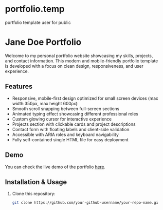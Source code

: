 # portfolio.temp
portfolio template user for public
# Jane Doe Portfolio

Welcome to my personal portfolio website showcasing my skills, projects, and contact information. This modern and mobile-friendly portfolio template is developed with a focus on clean design, responsiveness, and user experience.

## Features

- Responsive, mobile-first design optimized for small screen devices (max width 350px, max height 600px)
- Smooth scroll snapping between full-screen sections
- Animated typing effect showcasing different professional roles
- Custom glowing cursor for interactive experience
- Projects section with clickable cards and project descriptions
- Contact form with floating labels and client-side validation
- Accessible with ARIA roles and keyboard navigability
- Fully self-contained single HTML file for easy deployment

## Demo

You can check the live demo of the portfolio [here](https://praveenkumar-hub-sudo.github.io/portfolio.temp/).

## Installation & Usage

1. Clone this repository:
   ```bash
   git clone https://github.com/your-github-username/your-repo-name.git
